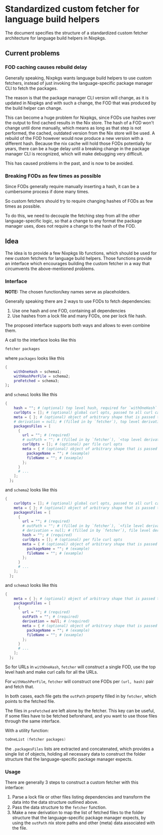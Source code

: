 # Standardized custom fetcher for language build helpers

The document specifies the structure of a standardized custom fetcher architecture
for language build helpers in Nixpkgs.

## Current problems

### FOD caching causes rebuild delay

Generally speaking, Nixpkgs wants language build helpers to use custom fetchers,
instead of just invoking the language-specific package manager CLI to fetch the packages.

The reason is that the package manager CLI version will change,
as it is updated in Nixpkgs and with such a change,
the FOD that was produced by the build helper can change.

This can become a huge problem for Nixpkgs, since FODs use hashes over the output
to find cached results in the Nix store. The hash of a FOD won't change until done manually,
which means as long as that step is not performed, the cached, outdated version from the Nix store will
be used. A rebuild of the FOD however would now produce a new version with a different hash.
Because the nix cache will hold those FODs potentially for years, there can be a huge
delay until a breaking change in the package manager CLI is recognized, which will make
debugging very difficult.

This has caused problems in the past, and is now to be avoided.

### Breaking FODs as few times as possible

Since FODs generally require manually inserting a hash, it can be a cumbersome
process if done many times.

So custom fetchers should try to require changing hashes of FODs as few times as possible.

To do this, we need to decouple the fetching step from all the other language-specific
logic, so that a change to any format the package manager uses, does not require
a change to the hash of the FOD.

## Idea

The idea is to provide a few Nixpkgs lib functions, which should be used
for new custom fetchers for language build helpers. Those functions provide
an interface which encourages building the custom fetcher in a way
that circumvents the above-mentioned problems.

### Interface

**NOTE:** The chosen function/key names serve as placeholders.

Generally speaking there are 2 ways to use FODs to fetch dependencies:

1. Use one hash and one FOD, containing all dependencies
2. Use hashes from a lock file and many FODs,
   one per lock file hash.

The proposed interface supports both ways and allows to even combine them.

A call to the interface looks like this

```nix
fetcher packages
```

where `packages` looks like this

```nix
{
    withOneHash = schema1;
    withHashPerFile = schema2;
    preFetched = schema3;
};
```

and `schema1` looks like this

```nix
{
    hash = ""; # (optional) top level hash, required for `withOneHash`
    curlOpts = []; # (optional) global curl opts, passed to all curl calls
    meta = { }; # (optional) object of arbitrary shape that is passed through
    # derivation = null; # (filled in by `fetcher`), top level derivation
    packagesFiles = [
      {
        url = ""; # (required)
        # outPath = ""; # (filled in by `fetcher`), `<top level derivation path>/<file path>`
        curlOpts = []; # (optional) per file curl opts
        meta = { # (optional) object of arbitrary shape that is passed through
          packageName = ""; # (example)
          fileName = ""; # (example)
        };
      }
      # ...
    ];
  };
```

and `schema2` looks like this

```nix
{
    curlOpts = []; # (optional) global curl opts, passed to all curl calls
    meta = { }; # (optional) object of arbitrary shape that is passed through
    packagesFiles = [
      {
        url = ""; # (required)
        # outPath = ""; # (filled in by `fetcher`), `<file level derivation path>/<file path>`
        # derivation = null; # (filled in by `fetcher`), file level derivation
        hash = ""; # (required)
        curlOpts = []; # (optional) per file curl opts
        meta = { # (optional) object of arbitrary shape that is passed through
          packageName = ""; # (example)
          fileName = ""; # (example)
        };
      }
      # ...
    ];
  };
```

and `schema3` looks like this

```nix
{
    meta = { }; # (optional) object of arbitrary shape that is passed through
    packagesFiles = [
      {
        url = ""; # (required)
        outPath = ""; # (required)
        derivation = null; # (required)
        meta = { # (optional) object of arbitrary shape that is passed through
          packageName = ""; # (example)
          fileName = ""; # (example)
        };
      }
      # ...
    ];
  };
```

So for URLs in `withOneHash`, `fetcher` will construct a single FOD, use the top level hash
and make curl calls for all the URLs.

For `withHashPerFile`, `fetcher` will construct one FODs per `(url, hash)` pair and fetch that.

In both cases, each file gets the `outPath` property filled in by `fetcher`,
which points to the fetched file.

The files in `preFetched` are left alone by the fetcher. This key can be useful,
if some files have to be fetched beforehand, and you want to use those files through the
same interface.

With a utility function:

```nix
toOneList (fetcher packages)
```

the `.packagesFiles` lists are extracted and concatenated,
which provides a single list of objects, holding all necessary data to construct
the folder structure that the language-specific package manager expects.

### Usage

There are generally 3 steps to construct a custom fetcher with this interface:

1. Parse a lock file or other files listing dependencies and transform the data
   into the data structure outlined above.
2. Pass the data structure to the `fetcher` function.
3. Make a new derivation to map the list of fetched files to the folder structure that the
   language-specific package manager expects, by using the `outPath` nix store paths
   and other (meta) data associated with the file.
